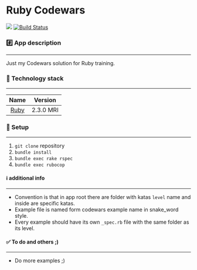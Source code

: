 Ruby Codewars 
================
[![](https://www.codewars.com/users/kmi3c/badges/micro)](https://www.codewars.com/users/kmi3c)
[![Build Status](https://travis-ci.org/kmi3c/codewars.svg?branch=master)](https://travis-ci.org/kmi3c/codewars)

### :hash: App description
-------------

Just my Codewars solution for Ruby training.  

### :closed_lock_with_key: Technology stack
-------------

| Name |  Version |
| :--: | :---: |
| [Ruby](https://www.ruby-lang.org) | 2.3.0 MRI |

### :book: Setup
-------------
1. `git clone` repository
2. `bundle install`
3. `bundle exec rake rspec`
3. `bundle exec rubocop`


#### :information_source: additional info
-------------
* Convention is that in app root there are folder with katas `level` name and inside are specific katas.
* Example file is named form codewars example name in snake_word style.
* Every example should have its own `_spec.rb` file with the same folder as its level.

#### :white_check_mark: To do and others ;)
-------------

* Do more examples ;)
